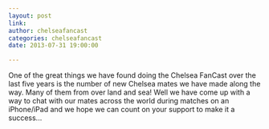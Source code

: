 ```yaml
---
layout: post
link: 
author: chelseafancast
categories: chelseafancast
date: 2013-07-31 19:00:00

---
```


One of the great things we have found doing the Chelsea FanCast over the last five years is the number of new Chelsea mates we have made along the way. Many of them from over land and sea! Well we have come up with a way to chat with our mates across the world during matches on an iPhone/iPad and we hope we can count on your support to make it a success...

